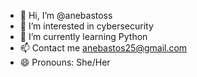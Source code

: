 - 👋 Hi, I’m @anebastoss
- 👀 I’m interested in cybersecurity
- 🌱 I’m currently learning Python
- 📫 Contact me anebastos25@gmail.com
- 😄 Pronouns: She/Her

<!---
anebastoss/anebastoss is a special repository because its `README.md` (this file) appears on your GitHub profile.
--->
